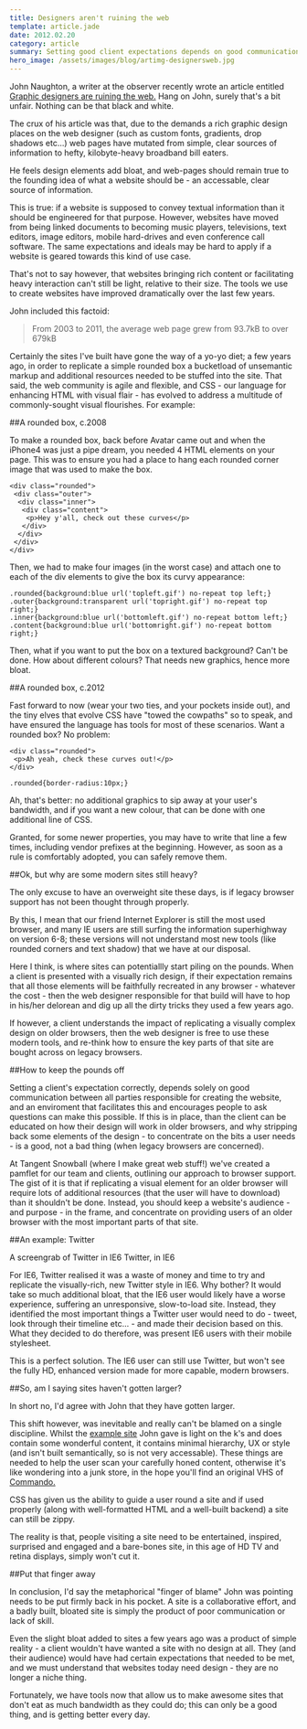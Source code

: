 ```yaml
---
title: Designers aren't ruining the web
template: article.jade
date: 2012.02.20
category: article
summary: Setting good client expectations depends on good communication between all parties responsible for creating a website; an enviroment that facilitates this and encourages people to ask questions can make this possible
hero_image: /assets/images/blog/artimg-designersweb.jpg
---
```


John Naughton, a writer at the observer recently wrote an article entitled [Graphic designers are ruining the web.]("http://www.guardian.co.uk/technology/2012/feb/19/john-naughton-webpage-obesity") Hang on John, surely that's a bit unfair. Nothing can be that black and white.

The crux of his article was that, due to the demands a rich graphic design places on the web designer (such as custom fonts, gradients, drop shadows etc...) web pages have mutated from simple, clear sources of information to hefty, kilobyte-heavy broadband bill eaters.

He feels design elements add bloat, and web-pages should remain true to the founding idea of what a website should be - an accessable, clear source of information.

This is true: if a website is supposed to convey textual information than it should be engineered for that purpose. However, websites have moved from being linked documents to becoming music players, televisions, text editors, image editors, mobile hard-drives and even conference call software. The same expectations and ideals may be hard to apply if a website is geared towards this kind of use case.

That's not to say however, that websites bringing rich content or facilitating heavy interaction can't still be light, relative to their size. The tools we use to create websites have improved dramatically over the last few years.

John included this factoid:

> From 2003 to 2011, the average web page grew from 93.7kB to over 679kB

Certainly the sites I've built have gone the way of a yo-yo diet; a few years ago, in order to replicate a simple rounded box a bucketload of unsemantic markup and additional resources needed to be stuffed into the site. That said, the web community is agile and flexible, and CSS - our language for enhancing HTML with visual flair - has evolved to address a multitude of commonly-sought visual flourishes. For example:

##A rounded box, c.2008

To make a rounded box, back before Avatar came out and when the iPhone4 was just a pipe dream, you needed 4 HTML elements on your page. This was to ensure you had a place to hang each rounded corner image that was used to make the box.

	<div class="rounded">
	 <div class="outer">
	  <div class="inner">
	   <div class="content">
	    <p>Hey y'all, check out these curves</p>
	   </div>
	  </div>
	 </div>
	</div>

Then, we had to make four images (in the worst case) and attach one to each of the div elements to give the box its curvy appearance:

	.rounded{background:blue url('topleft.gif') no-repeat top left;}
	.outer{background:transparent url('topright.gif') no-repeat top right;}
	.inner{background:blue url('bottomleft.gif') no-repeat bottom left;}
	.content{background:blue url('bottomright.gif') no-repeat bottom right;}

Then, what if you want to put the box on a textured background? Can't be done. How about different colours? That needs new graphics, hence more bloat.

##A rounded box, c.2012

Fast forward to now (wear your two ties, and your pockets inside out), and the tiny elves that evolve CSS have "towed the cowpaths" so to speak, and have ensured the language has tools for most of these scenarios. Want a rounded box? No problem:

	<div class="rounded">
	 <p>Ah yeah, check these curves out!</p>
	</div>

	.rounded{border-radius:10px;}

Ah, that's better: no additional graphics to sip away at your user's bandwidth, and if you want a new colour, that can be done with one additional line of CSS.

Granted, for some newer properties, you may have to write that line a few times, including vendor prefixes at the beginning. However, as soon as a rule is comfortably adopted, you can safely remove them.

##Ok, but why are some modern sites still heavy?

The only excuse to have an overweight site these days, is if legacy browser support has not been thought through properly.

By this, I mean that our friend Internet Explorer is still the most used browser, and many IE users are still surfing the information superhighway on version 6-8; these versions will not understand most new tools (like rounded corners and text shadow) that we have at our disposal.

Here I think, is where sites can potentiallly start piling on the pounds. When a client is presented with a visually rich design, if their expectation remains that all those elements will be faithfully recreated in any browser - whatever the cost - then the web designer responsible for that build will have to hop in his/her delorean and dig up all the dirty tricks they used a few years ago.

If however, a client understands the impact of replicating a visually complex design on older browsers, then the web designer is free to use these modern tools, and re-think how to ensure the key parts of that site are bought across on legacy browsers.

##How to keep the pounds off

Setting a client's expectation correctly, depends solely on good communication between all parties responsible for creating the website, and an enviroment that facilitates this and encourages people to ask questions can make this possible. If this is in place, than the client can be educated on how their design will work in older browsers, and why stripping back some elements of the design - to concentrate on the bits a user needs - is a good, not a bad thing (when legacy browsers are concerned).

At Tangent Snowball (where I make great web stuff!) we've created a pamflet for our team and clients, outlining our approach to browser support. The gist of it is that if replicating a visual element for an older browser will require lots of additional resources (that the user will have to download) than it shouldn't be done. Instead, you should keep a website's audience - and purpose - in the frame, and concentrate on providing users of an older browser with the most important parts of that site.

##An example: Twitter

A screengrab of Twitter in IE6 Twitter, in IE6

For IE6, Twitter realised it was a waste of money and time to try and replicate the visually-rich, new Twitter style in IE6. Why bother? It would take so much additional bloat, that the IE6 user would likely have a worse experience, suffering an unresponsive, slow-to-load site. Instead, they identified the most important things a Twitter user would need to do - tweet, look through their timeline etc... - and made their decision based on this. What they decided to do therefore, was present IE6 users with their mobile stylesheet.

This is a perfect solution. The IE6 user can still use Twitter, but won't see the fully HD, enhanced version made for more capable, modern browsers.

##So, am I saying sites haven't gotten larger?

In short no, I'd agree with John that they have gotten larger.

This shift however, was inevitable and really can't be blamed on a single discipline. Whilst the [example site]("http://norvig.com/") John gave is light on the k's and does contain some wonderful content, it contains minimal hierarchy, UX or style (and isn't built semantically, so is not very accessable). These things are needed to help the user scan your carefully honed content, otherwise it's like wondering into a junk store, in the hope you'll find an original VHS of [Commando.]("http://www.youtube.com/watch?v=0B5xEBASwgE")

CSS has given us the ability to guide a user round a site and if used properly (along with well-formatted HTML and a well-built backend) a site can still be zippy.

The reality is that, people visiting a site need to be entertained, inspired, surprised and engaged and a bare-bones site, in this age of HD TV and retina displays, simply won't cut it.

##Put that finger away

In conclusion, I'd say the metaphorical "finger of blame" John was pointing needs to be put firmly back in his pocket. A site is a collaborative effort, and a badly built, bloated site is simply the product of poor communication or lack of skill.

Even the slight bloat added to sites a few years ago was a product of simple reality - a client wouldn't have wanted a site with no design at all. They (and their audience) would have had certain expectations that needed to be met, and we must understand that websites today need design - they are no longer a niche thing.

Fortunately, we have tools now that allow us to make awesome sites that don't eat as much bandwidth as they could do; this can only be a good thing, and is getting better every day.
